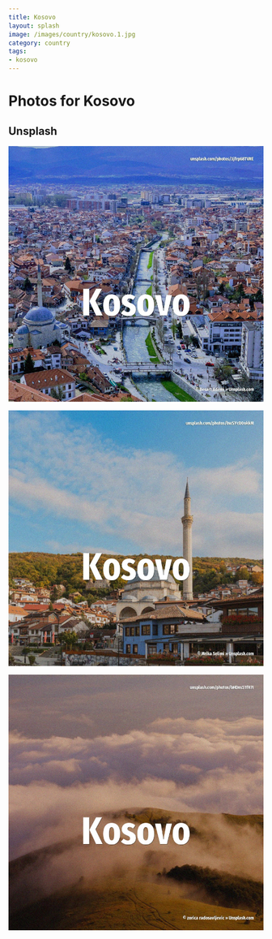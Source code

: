 ```yaml
---
title: Kosovo
layout: splash
image: /images/country/kosovo.1.jpg
category: country
tags:
- kosovo
---
```

# Photos for Kosovo

## Unsplash

![Kosovo](/images/country/kosovo.1.jpg)

![Kosovo](/images/country/kosovo.2.jpg)

![Kosovo](/images/country/kosovo.3.jpg)